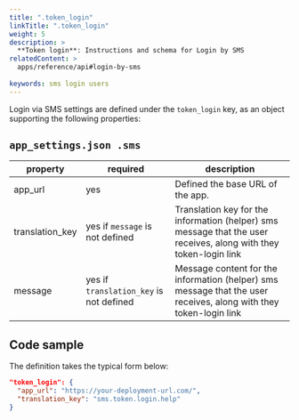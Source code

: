 ```yaml
---
title: ".token_login"
linkTitle: ".token_login"
weight: 5
description: >
  **Token login**: Instructions and schema for Login by SMS
relatedContent: >
  apps/reference/api#login-by-sms
 
keywords: sms login users
---
```


Login via SMS settings are defined under the `token_login` key, as an object supporting the following properties:
## `app_settings.json .sms`
| property         | required       | description                                                                                                                                                                              |
|------------------|---------------|------------------------------------------------------------------------------------------------------------------------------------------------------------------------------------------|
| app_url | yes | Defined the base URL of the app. |
| translation_key  | yes if `message` is not defined | Translation key for the information (helper) sms message that the user receives, along with they token-login link |
| message  | yes if `translation_key` is not defined | Message content for the information (helper) sms message that the user receives, along with they token-login link |

## Code sample

The definition takes the typical form below:

```json
"token_login": {
  "app_url": "https://your-deployment-url.com/",
  "translation_key": "sms.token.login.help"
}
```
